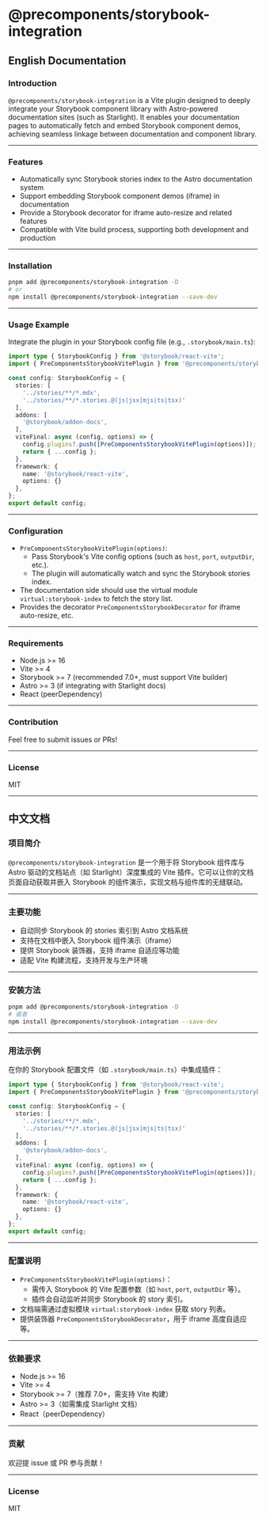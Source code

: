# @precomponents/storybook-integration

## English Documentation

### Introduction

`@precomponents/storybook-integration` is a Vite plugin designed to deeply integrate your Storybook component library with Astro-powered documentation sites (such as Starlight). It enables your documentation pages to automatically fetch and embed Storybook component demos, achieving seamless linkage between documentation and component library.

---

### Features
- Automatically sync Storybook stories index to the Astro documentation system
- Support embedding Storybook component demos (iframe) in documentation
- Provide a Storybook decorator for iframe auto-resize and related features
- Compatible with Vite build process, supporting both development and production

---

### Installation

```bash
pnpm add @precomponents/storybook-integration -D
# or
npm install @precomponents/storybook-integration --save-dev
```

---

### Usage Example

Integrate the plugin in your Storybook config file (e.g., `.storybook/main.ts`):

```ts
import type { StorybookConfig } from '@storybook/react-vite';
import { PreComponentsStorybookVitePlugin } from '@precomponents/storybook-integration/plugin';

const config: StorybookConfig = {
  stories: [
    '../stories/**/*.mdx',
    '../stories/**/*.stories.@(js|jsx|mjs|ts|tsx)'
  ],
  addons: [
    '@storybook/addon-docs',
  ],
  viteFinal: async (config, options) => {
    config.plugins?.push([PreComponentsStorybookVitePlugin(options)]);
    return { ...config };
  },
  framework: {
    name: '@storybook/react-vite',
    options: {}
  },
};
export default config;
```

---

### Configuration
- `PreComponentsStorybookVitePlugin(options)`:
  - Pass Storybook's Vite config options (such as `host`, `port`, `outputDir`, etc.).
  - The plugin will automatically watch and sync the Storybook stories index.
- The documentation side should use the virtual module `virtual:storybook-index` to fetch the story list.
- Provides the decorator `PreComponentsStorybookDecorator` for iframe auto-resize, etc.

---

### Requirements
- Node.js >= 16
- Vite >= 4
- Storybook >= 7 (recommended 7.0+, must support Vite builder)
- Astro >= 3 (if integrating with Starlight docs)
- React (peerDependency)

---

### Contribution
Feel free to submit issues or PRs!

---

### License
MIT

---

## 中文文档

### 项目简介

`@precomponents/storybook-integration` 是一个用于将 Storybook 组件库与 Astro 驱动的文档站点（如 Starlight）深度集成的 Vite 插件。它可以让你的文档页面自动获取并嵌入 Storybook 的组件演示，实现文档与组件库的无缝联动。

---

### 主要功能
- 自动同步 Storybook 的 stories 索引到 Astro 文档系统
- 支持在文档中嵌入 Storybook 组件演示（iframe）
- 提供 Storybook 装饰器，支持 iframe 自适应等功能
- 适配 Vite 构建流程，支持开发与生产环境

---

### 安装方法

```bash
pnpm add @precomponents/storybook-integration -D
# 或者
npm install @precomponents/storybook-integration --save-dev
```

---

### 用法示例

在你的 Storybook 配置文件（如 `.storybook/main.ts`）中集成插件：

```ts
import type { StorybookConfig } from '@storybook/react-vite';
import { PreComponentsStorybookVitePlugin } from '@precomponents/storybook-integration/plugin';

const config: StorybookConfig = {
  stories: [
    '../stories/**/*.mdx',
    '../stories/**/*.stories.@(js|jsx|mjs|ts|tsx)'
  ],
  addons: [
    '@storybook/addon-docs',
  ],
  viteFinal: async (config, options) => {
    config.plugins?.push([PreComponentsStorybookVitePlugin(options)]);
    return { ...config };
  },
  framework: {
    name: '@storybook/react-vite',
    options: {}
  },
};
export default config;
```

---

### 配置说明
- `PreComponentsStorybookVitePlugin(options)`：
  - 需传入 Storybook 的 Vite 配置参数（如 `host`, `port`, `outputDir` 等）。
  - 插件会自动监听并同步 Storybook 的 story 索引。
- 文档端需通过虚拟模块 `virtual:storybook-index` 获取 story 列表。
- 提供装饰器 `PreComponentsStorybookDecorator`，用于 iframe 高度自适应等。

---

### 依赖要求
- Node.js >= 16
- Vite >= 4
- Storybook >= 7（推荐 7.0+，需支持 Vite 构建）
- Astro >= 3（如需集成 Starlight 文档）
- React（peerDependency）

---

### 贡献
欢迎提 issue 或 PR 参与贡献！

---

### License
MIT
